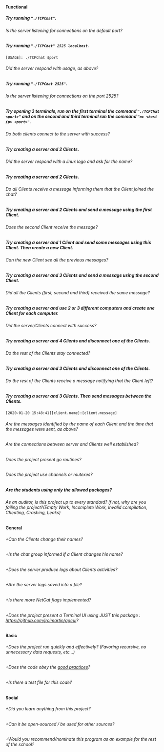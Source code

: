 #### Functional

##### Try running `"./TCPChat"`.

###### Is the server listening for connections on the default port?

##### Try running `"./TCPChat" 2525 localhost`.

```
[USAGE]: ./TCPChat $port
```

###### Did the server respond with usage, as above?

##### Try running `"./TCPChat 2525"`.

###### Is the server listening for connections on the port 2525?

##### Try opening 3 terminals, run on the first terminal the command `"./TCPChat <port>"` and on the second and third terminal run the command `"nc <host ip> <port>"`.

###### Do both clients connect to the server with success?

##### Try creating a server and 2 Clients.

###### Did the server respond with a linux logo and ask for the name?

##### Try creating a server and 2 Clients.

###### Do all Clients receive a message informing them that the Client joined the chat?

##### Try creating a server and 2 Clients and send a message using the first Client.

###### Does the second Client receive the message?

##### Try creating a server and 1 Client and send some messages using this Client. Then create a new Client.

###### Can the new Client see all the previous messages?

##### Try creating a server and 3 Clients and send a message using the second Client.

###### Did all the Clients (first, second and third) received the same message?

##### Try creating a server and use 2 or 3 different computers and create one Client for each computer.

###### Did the server/Clients connect with success?

##### Try creating a server and 4 Clients and disconnect one of the Clients.

###### Do the rest of the Clients stay connected?

##### Try creating a server and 3 Clients and disconnect one of the Clients.

###### Do the rest of the Clients receive a message notifying that the Client left?

##### Try creating a server and 3 Clients. Then send messages between the Clients.

```
[2020-01-20 15:48:41][client.name]:[client.message]
```

###### Are the messages identified by the name of each Client and the time that the messages were sent, as above?

###### Are the connections between server and Clients well established?

###### Does the project present go routines?

###### Does the project use channels or mutexes?

##### Are the students using only the allowed packages?

###### As an auditor, is this project up to every standard? If not, why are you failing the project?(Empty Work, Incomplete Work, Invalid compilation, Cheating, Crashing, Leaks)

#### General

###### +Can the Clients change their names?

###### +Is the chat group informed if a Client changes his name?

###### +Does the server produce logs about Clients activities?

###### +Are the server logs saved into a file?

###### +Is there more NetCat flags implemented?

###### +Does the project present a Terminal UI using JUST this package : https://github.com/jroimartin/gocui?

#### Basic

###### +Does the project run quickly and effectively? (Favoring recursive, no unnecessary data requests, etc...)

###### +Does the code obey the [good practices](../../good-practices/README.md)?

###### +Is there a test file for this code?

#### Social

###### +Did you learn anything from this project?

###### +Can it be open-sourced / be used for other sources?

###### +Would you recommend/nominate this program as an example for the rest of the school?
